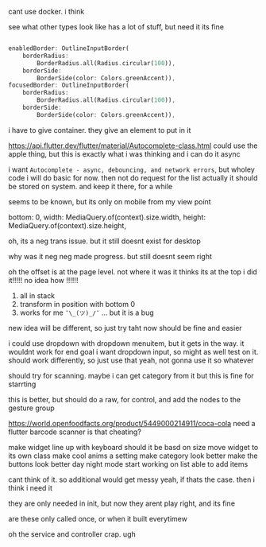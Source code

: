 cant use docker. i think

see what other types look like
has a lot of stuff, but need it
its fine

```dart

enabledBorder: OutlineInputBorder(
    borderRadius:
        BorderRadius.all(Radius.circular(100)),
    borderSide:
        BorderSide(color: Colors.greenAccent)),
focusedBorder: OutlineInputBorder(
    borderRadius:
        BorderRadius.all(Radius.circular(100)),
    borderSide:
        BorderSide(color: Colors.greenAccent)),
```

i have to give container. they give an element to put in it

https://api.flutter.dev/flutter/material/Autocomplete-class.html
could use the apple thing, but this is exactly what i was thinking
and i can do it async

i want `Autocomplete - async, debouncing, and network errors`, but wholey code
i will do basic for now. then not do request for the list
actually it should be stored on system. and keep it there, for a while

seems to be known, but its only on mobile from my view point

bottom: 0,
            width: MediaQuery.of(context).size.width,
            height: MediaQuery.of(context).size.height,

oh, its a neg trans issue. but it still doesnt exist for desktop

why was it neg neg
made progress. but still doesnt seem right

oh the offset is at the page level. not where it was
it thinks its at the top
i did it!!!!! no idea how !!!!!!

1. all in stack
2. transform in position with bottom 0
3. works for me `¯\_(ツ)_/¯`
... but it is a bug

new idea will be different, so just try taht now
should be fine and easier

i could use dropdown with dropdown menuitem,
but it gets in the way. it wouldnt work for end goal
i want dropdown input, so might as well test on it.
should work differently, so just use that
yeah, not gonna use it so whatever

should try for scanning. maybe i can get category from it
but this is fine for starrting

this is better, but should do a raw, for control, and add the nodes to the gesture group

https://world.openfoodfacts.org/product/5449000214911/coca-cola
need a flutter barcode scanner
is that cheating?

make widget line up with keyboard
    should it be basd on size
move widget to its own class
make cool anims a setting
make category look better
make the buttons look better
day night mode
start working on list
able to add items

cant think of it. so additional would get messy
yeah, if thats the case. then i think i need it

they are only needed in init, but now they arent
play right, and its fine

are these only called once, or when it built everytimew

oh the service and controller crap. ugh
